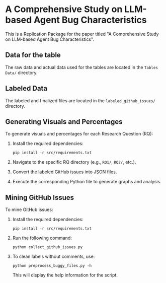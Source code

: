 # A Comprehensive Study on LLM-based Agent Bug Characteristics

This is a Replication Package for the paper titled "A Comprehensive Study on LLM-based Agent Bug Characteristics".

## Data for the table

The raw data and actual data used for the tables are located in the `Tables Data/` directory.

## Labeled Data

The labeled and finalized files are located in the `labeled_github_issues/` directory.

## Generating Visuals and Percentages

To generate visuals and percentages for each Research Question (RQ):

1. Install the required dependencies:
   ```
   pip install -r src/requirements.txt
   ```

2. Navigate to the specific RQ directory (e.g., `RQ1/`, `RQ2/`, etc.).

3. Convert the labeled GitHub issues into JSON files.

4. Execute the corresponding Python file to generate graphs and analysis.

## Mining GitHub Issues

To mine GitHub issues:

1. Install the required dependencies:
   ```
   pip install -r src/requirements.txt
   ```

2. Run the following command:
   ```
   python collect_github_issues.py
   ```

3. To clean labels without comments, use:
   ```
   python preprocess_buggy_files.py -h
   ```
   This will display the help information for the script.

